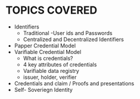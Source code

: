 # TOPICS COVERED
* Identifiers 
    - Traditional -User ids and Passwords
    - Centralized and Decentralized Identifiers
* Papper Credential Model
* Varifiable Credential Model
    - What is credentials?
    - 4 key attributes of credentials
    - Varifiable data registry
    - issuer, holder, verifier
* Credentials and claim / Proofs and presentations
* Self- Soveriegn Identity
